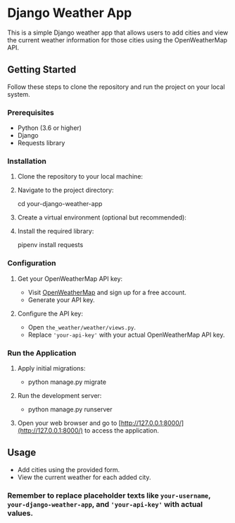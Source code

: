 # Django Weather App

This is a simple Django weather app that allows users to add cities and view the current weather information for those cities using the OpenWeatherMap API.

## Getting Started

Follow these steps to clone the repository and run the project on your local system.

### Prerequisites

- Python (3.6 or higher)
- Django
- Requests library

### Installation

1. Clone the repository to your local machine:
   
2. Navigate to the project directory:

   cd your-django-weather-app
  
3. Create a virtual environment (optional but recommended):

4. Install the required library:

   pipenv install requests
   

### Configuration

1. Get your OpenWeatherMap API key:

   - Visit [OpenWeatherMap](https://openweathermap.org/) and sign up for a free account.
   - Generate your API key.

2. Configure the API key:

   - Open `the_weather/weather/views.py`.
   - Replace `'your-api-key'` with your actual OpenWeatherMap API key.
     

### Run the Application

1. Apply initial migrations:

   - python manage.py migrate

2. Run the development server:

   - python manage.py runserver

4. Open your web browser and go to [http://127.0.0.1:8000/](http://127.0.0.1:8000/) to access the application.


## Usage

- Add cities using the provided form.
- View the current weather for each added city.


### Remember to replace placeholder texts like `your-username`, `your-django-weather-app`, and `'your-api-key'` with actual values. 
